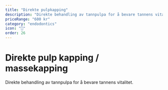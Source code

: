```yaml
---
title: "Direkte pulpkapping"
description: "Direkte behandling av tannpulpa for å bevare tannens vitalitet"
priceRange: "600 kr"
category: "endodontics"
icon: "🧪"
order: 26
---
```


# Direkte pulp kapping / massekapping

Direkte behandling av tannpulpa for å bevare tannens vitalitet.